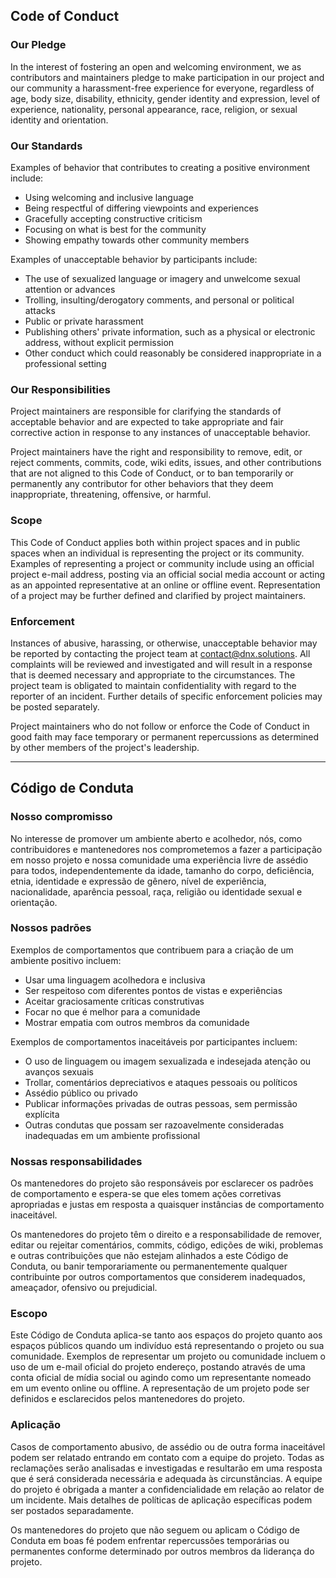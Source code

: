 ## Code of Conduct

### Our Pledge

In the interest of fostering an open and welcoming environment, we as
contributors and maintainers pledge to make participation in our project and
our community a harassment-free experience for everyone, regardless of age, body
size, disability, ethnicity, gender identity and expression, level of experience,
nationality, personal appearance, race, religion, or sexual identity and
orientation.

### Our Standards

Examples of behavior that contributes to creating a positive environment
include:

* Using welcoming and inclusive language
* Being respectful of differing viewpoints and experiences
* Gracefully accepting constructive criticism
* Focusing on what is best for the community
* Showing empathy towards other community members

Examples of unacceptable behavior by participants include:

* The use of sexualized language or imagery and unwelcome sexual attention or
advances
* Trolling, insulting/derogatory comments, and personal or political attacks
* Public or private harassment
* Publishing others' private information, such as a physical or electronic
  address, without explicit permission
* Other conduct which could reasonably be considered inappropriate in a
  professional setting

### Our Responsibilities

Project maintainers are responsible for clarifying the standards of acceptable
behavior and are expected to take appropriate and fair corrective action in
response to any instances of unacceptable behavior.

Project maintainers have the right and responsibility to remove, edit, or
reject comments, commits, code, wiki edits, issues, and other contributions
that are not aligned to this Code of Conduct, or to ban temporarily or
permanently any contributor for other behaviors that they deem inappropriate,
threatening, offensive, or harmful.

### Scope

This Code of Conduct applies both within project spaces and in public spaces
when an individual is representing the project or its community. Examples of
representing a project or community include using an official project e-mail
address, posting via an official social media account or acting as an appointed
representative at an online or offline event. Representation of a project may be
further defined and clarified by project maintainers.

### Enforcement

Instances of abusive, harassing, or otherwise, unacceptable behavior may be
reported by contacting the project team at contact@dnx.solutions. All
complaints will be reviewed and investigated and will result in a response that
is deemed necessary and appropriate to the circumstances. The project team is
obligated to maintain confidentiality with regard to the reporter of an incident.
Further details of specific enforcement policies may be posted separately.

Project maintainers who do not follow or enforce the Code of Conduct in good
faith may face temporary or permanent repercussions as determined by other
members of the project's leadership.

-------------------------------------------------------------------------------------------

## Código de Conduta

### Nosso compromisso

No interesse de promover um ambiente aberto e acolhedor, nós, como contribuidores e mantenedores nos comprometemos a fazer a participação em nosso projeto e nossa comunidade uma experiência livre de assédio para todos, independentemente da idade, tamanho do corpo, deficiência, etnia, identidade e expressão de gênero, nível de experiência, nacionalidade, aparência pessoal, raça, religião ou identidade sexual e orientação.

### Nossos padrões

Exemplos de comportamentos que contribuem para a criação de um ambiente positivo incluem:

* Usar uma linguagem acolhedora e inclusiva
* Ser respeitoso com diferentes pontos de vistas e experiências
* Aceitar graciosamente críticas construtivas
* Focar no que é melhor para a comunidade
* Mostrar empatia com outros membros da comunidade

Exemplos de comportamentos inaceitáveis por participantes incluem:

* O uso de linguagem ou imagem sexualizada e indesejada atenção ou avanços sexuais
* Trollar, comentários depreciativos e ataques pessoais ou políticos
* Assédio público ou privado
* Publicar informações privadas de outras pessoas, sem permissão explícita
* Outras condutas que possam ser razoavelmente consideradas inadequadas em um ambiente profissional

### Nossas responsabilidades

Os mantenedores do projeto são responsáveis por esclarecer os padrões de comportamento e espera-se que eles tomem ações corretivas apropriadas e justas em resposta a quaisquer instâncias de comportamento inaceitável.

Os mantenedores do projeto têm o direito e a responsabilidade de remover, editar ou rejeitar comentários, commits, código, edições de wiki, problemas e outras contribuições que não estejam alinhados a este Código de Conduta, ou banir temporariamente ou permanentemente qualquer contribuinte por outros comportamentos que considerem inadequados, ameaçador, ofensivo ou prejudicial.

### Escopo

Este Código de Conduta aplica-se tanto aos espaços do projeto quanto aos espaços públicos quando um indivíduo está representando o projeto ou sua comunidade. Exemplos de representar um projeto ou comunidade incluem o uso de um e-mail oficial do projeto endereço, postando através de uma conta oficial de mídia social ou agindo como um representante nomeado em um evento online ou offline. A representação de um projeto pode ser definidos e esclarecidos pelos mantenedores do projeto.

### Aplicação

Casos de comportamento abusivo, de assédio ou de outra forma inaceitável podem ser relatado entrando em contato com a equipe do projeto. Todas as reclamações serão analisadas e investigadas e resultarão em uma resposta que é será considerada necessária e adequada às circunstâncias. A equipe do projeto é obrigada a manter a confidencialidade em relação ao relator de um incidente. Mais detalhes de políticas de aplicação específicas podem ser postados separadamente.

Os mantenedores do projeto que não seguem ou aplicam o Código de Conduta em boas fé podem enfrentar repercussões temporárias ou permanentes conforme determinado por outros membros da liderança do projeto.